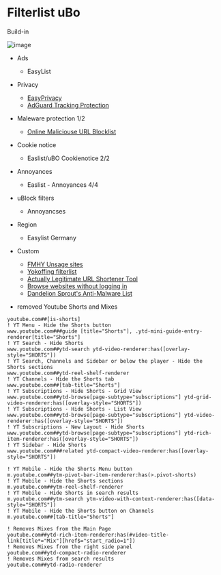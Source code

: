 # Filterlist uBo

Build-in

![image](https://github.com/user-attachments/assets/44fa89e0-152f-4bc0-81b6-45a1310b877f)

+ Ads
  + EasyList

+ Privacy
  + [EasyPrivacy](https://easylist.to/)
  + [AdGuard Tracking Protection](https://github.com/AdguardTeam/AdguardFilters#adguard-filters)

+ Maleware protection 1/2
  + [Online Maliciouse URL Blocklist](https://gitlab.com/malware-filter/urlhaus-filter#malicious-url-blocklist)

+ Cookie notice
  + Easlist/uBO Cookienotice 2/2

+ Annoyances
  + Easlist - Annoyances 4/4
 
+ uBlock filters
  + Annoyancses    
 
+ Region
  + Easylist Germany

+ Custom
  + [FMHY Unsage sites](https://github.com/fmhy/FMHYFilterlist)
  + [Yokoffing filterlist](https://github.com/yokoffing/filterlists)
  + [Actually Legitimate URL Shortener Tool](https://github.com/DandelionSprout/adfilt/blob/master/LegitimateURLShortener.txt)
  + [Browse websites without logging in](https://github.com/DandelionSprout/adfilt/blob/master/BrowseWebsitesWithoutLoggingIn.txt)
  + [Dandelion Sprout's Anti-Malware List](https://github.com/DandelionSprout/adfilt/blob/master/Dandelion%20Sprout's%20Anti-Malware%20List.txt)

 

+ removed Youtube Shorts and Mixes

```! YT Homepage and Subscriptions - Hide the Shorts section
youtube.com##[is-shorts]
! YT Menu - Hide the Shorts button
www.youtube.com###guide [title="Shorts"], .ytd-mini-guide-entry-renderer[title="Shorts"]
! YT Search - Hide Shorts
www.youtube.com##ytd-search ytd-video-renderer:has([overlay-style="SHORTS"])
! YT Search, Channels and Sidebar or below the player - Hide the Shorts sections
www.youtube.com##ytd-reel-shelf-renderer
! YT Channels - Hide the Shorts tab
www.youtube.com##[tab-title="Shorts"]
! YT Subscriptions - Hide Shorts - Grid View
www.youtube.com##ytd-browse[page-subtype="subscriptions"] ytd-grid-video-renderer:has([overlay-style="SHORTS"])
! YT Subscriptions - Hide Shorts - List View
www.youtube.com##ytd-browse[page-subtype="subscriptions"] ytd-video-renderer:has([overlay-style="SHORTS"])
! YT Subscriptions - New Layout - Hide Shorts
www.youtube.com##ytd-browse[page-subtype="subscriptions"] ytd-rich-item-renderer:has([overlay-style="SHORTS"])
! YT Sidebar - Hide Shorts
www.youtube.com###related ytd-compact-video-renderer:has([overlay-style="SHORTS"])

! YT Mobile - Hide the Shorts Menu button
m.youtube.com##ytm-pivot-bar-item-renderer:has(>.pivot-shorts)
! YT Mobile - Hide the Shorts sections
m.youtube.com##ytm-reel-shelf-renderer
! YT Mobile - Hide Shorts in search results
m.youtube.com##ytm-search ytm-video-with-context-renderer:has([data-style="SHORTS"])
! YT Mobile - Hide the Shorts button on Channels
m.youtube.com##[tab-title="Shorts"]

! Removes Mixes from the Main Page
youtube.com##ytd-rich-item-renderer:has(#video-title-link[title*="Mix"][href$="start_radio=1"])
! Removes Mixes from the right side panel
youtube.com##ytd-compact-radio-renderer
! Removes Mixes from search results
youtube.com##ytd-radio-renderer
